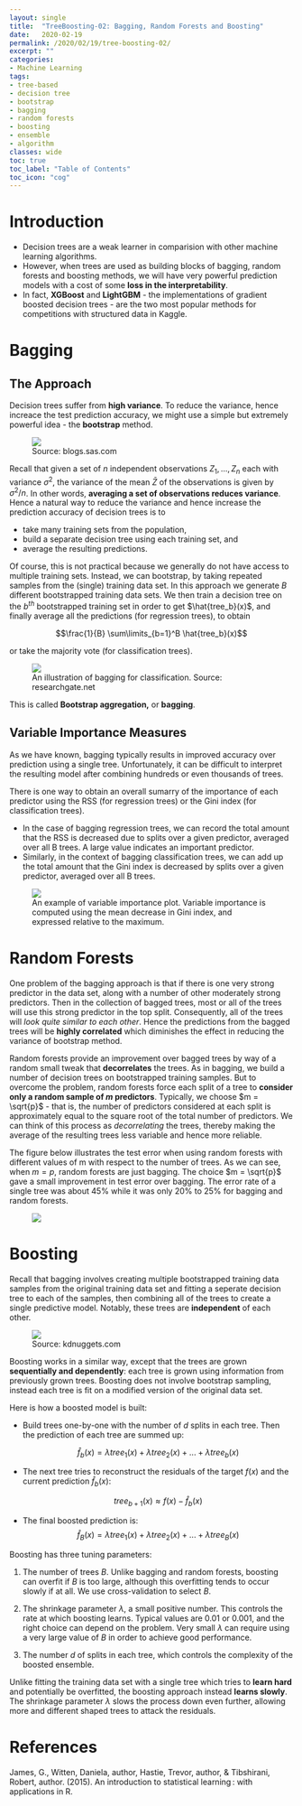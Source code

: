 ```yaml
---
layout: single
title:  "TreeBoosting-02: Bagging, Random Forests and Boosting"
date:   2020-02-19
permalink: /2020/02/19/tree-boosting-02/
excerpt: ""
categories: 
- Machine Learning
tags:
- tree-based
- decision tree
- bootstrap
- bagging
- random forests
- boosting
- ensemble
- algorithm
classes: wide
toc: true
toc_label: "Table of Contents"
toc_icon: "cog"
---
```


# Introduction

- Decision trees are a weak learner in comparision with other machine learning algorithms.
- However, when trees are used as building blocks of bagging, random forests and boosting methods, we will have very powerful prediction models with a cost of some **loss in the interpretability**.
- In fact, **XGBoost** and **LightGBM** - the implementations of gradient boosted decision trees - are the two most popular methods for competitions with structured data in Kaggle.

# Bagging

## The Approach

Decision trees suffer from **high variance**. To reduce the variance, hence increace the test prediction accuracy, we might use a simple but extremely powerful idea - the **bootstrap** method.

<figure>
	<img src="https://github.com/datasciblog/datasciblog.github.io/blob/master/_posts/images/2020-02-19-tree-boosting-02/1.png?raw=true">
  <figcaption>Source: blogs.sas.com</figcaption>
</figure>

Recall that given a set of $n$ independent observations $Z_1, ... , Z_n$ each with variance $σ^2$, the variance of the mean $\bar{Z}$ of the observations is given by $σ^2/n$. In other words, **averaging a set of observations reduces variance**. Hence a natural way to reduce the variance and hence increase the prediction accuracy of decision trees is to 

- take many training sets from the population,
- build a separate decision tree using each training set, and
- average the resulting predictions.

Of course, this is not practical because we generally do not have access to multiple training sets. Instead, we can bootstrap, by taking repeated samples from the (single) training data set. In this approach we generate $B$ different bootstrapped training data sets. We then train a decision tree on the $b^{th}$ bootstrapped training set in order to get $\hat{tree_b}(x)$, and finally average all the predictions (for regression trees), to obtain 

$$\frac{1}{B} \sum\limits_{b=1}^B \hat{tree_b}(x)$$

or take the majority vote (for classification trees).

<figure>
	<img src="https://github.com/datasciblog/datasciblog.github.io/blob/master/_posts/images/2020-02-19-tree-boosting-02/0.png?raw=true">
  <figcaption>An illustration of bagging for classification. Source: researchgate.net</figcaption>
</figure>

This is called **Bootstrap aggregation,** or **bagging**.

## Variable Importance Measures

As we have known, bagging typically results in improved accuracy over prediction using a single tree. Unfortunately, it can be difficult to interpret the resulting model after combining hundreds or even thousands of trees.

There is one way to obtain an overall sumarry of the importance of each predictor using the RSS (for regression trees) or the Gini index (for classification trees).

- In the case of bagging regression trees, we can record the total amount that the RSS is decreased due to splits over a given predictor, averaged over all B trees. A large value indicates an important predictor.
- Similarly, in the context of bagging classification trees, we can add up the total amount that the Gini index is decreased by splits over a given predictor, averaged over all B trees.

<figure>
	<img src="https://github.com/datasciblog/datasciblog.github.io/blob/master/_posts/images/2020-02-19-tree-boosting-02/2.png?raw=true">
  <figcaption>An example of variable importance plot. Variable importance is computed using the mean decrease in Gini index, and expressed relative to the maximum.</figcaption>
</figure>

# Random Forests

One problem of the bagging approach is that if there is one very strong predictor in the data set, along with a number of other moderately strong predictors. Then in the collection of bagged trees, most or all of the trees will use this strong predictor in the top split. Consequently, all of the trees will *look quite similar to each other*. Hence the predictions from the bagged trees will be **highly correlated** which diminishes the effect in reducing the variance of bootstrap method.

Random forests provide an improvement over bagged trees by way of a random small tweak that **decorrelates** the trees. As in bagging, we build a number of decision trees on bootstrapped training samples. But to overcome the problem, random forests force each split of a tree to **consider only a random sample of $m$ predictors**. Typically, we choose $m = \sqrt{p}$ - that is, the number of predictors considered at each split is approximately equal to the square root of the total number of predictors. We can think of this process as *decorrelating* the trees, thereby making the average of the resulting trees less variable and hence more reliable.

The figure below illustrates the test error when using random forests with different values of m with respect to the number of trees. As we can see, when $m=p$, random forests are just bagging. The choice $m = \sqrt{p}$ gave a small improvement in test error over bagging. The error rate of a single tree was about 45% while it was only 20% to 25% for bagging and random forests.

<figure>
	<img src="https://github.com/datasciblog/datasciblog.github.io/blob/master/_posts/images/2020-02-19-tree-boosting-02/3.png?raw=true">
</figure>

# Boosting

Recall that bagging involves creating multiple bootstrapped training data samples from the original training data set and fitting a seperate decision tree to each of the samples, then combining all of the trees to create a single predictive model. Notably, these trees are **independent** of each other.

<figure>
	<img src="https://github.com/datasciblog/datasciblog.github.io/blob/master/_posts/images/2020-02-19-tree-boosting-02/5.png?raw=true">
  <figcaption>Source: kdnuggets.com</figcaption>
</figure>

Boosting works in a similar way, except that the trees are grown **sequentially and dependently**: each tree is grown using information from previously grown trees. Boosting does not involve bootstrap sampling, instead each tree is fit on a modified version of the original data set.

Here is how a boosted model is built:

- Build trees one-by-one with the number of $d$ splits in each tree. Then the prediction of each tree are summed up:

    $$ \hat{f}_b(x) = \lambda tree_1(x) + \lambda tree_2(x) + ... + \lambda tree_b(x)$$

- The next tree tries to reconstruct the residuals of the target $f(x)$ and the current prediction $\hat{f}_b(x)$:

    $$ tree_{b+1}(x) \approx f(x) - \hat{f}_b(x)$$
  
- The final boosted prediction is:
    $$ \hat{f}_B(x) = \lambda tree_1(x) + \lambda tree_2(x) + ... + \lambda tree_B(x)$$

Boosting has three tuning parameters:

1. The number of trees $B$. Unlike bagging and random forests, boosting can overfit if $B$ is too large, although this overfitting tends to occur slowly if at all. We use cross-validation to select $B$.

2. The shrinkage parameter $\lambda$, a small positive number. This controls the rate at which boosting learns. Typical values are 0.01 or 0.001, and the right choice can depend on the problem. Very small $\lambda$ can require using a very large value of $B$ in order to achieve good performance.

3. The number $d$ of splits in each tree, which controls the complexity of the boosted ensemble.

Unlike fitting the training data set with a single tree which tries to **learn hard** and potentially be overfitted, the boosting approach instead **learns slowly**. The shrinkage parameter $\lambda$ slows the process down even further, allowing more and different shaped trees to attack the residuals.

# References

  James, G., Witten, Daniela, author, Hastie, Trevor, author, & Tibshirani, Robert, author. (2015). An introduction to statistical learning : with applications in R.